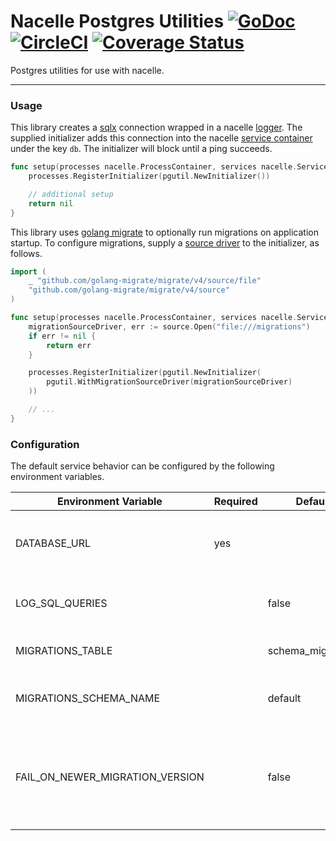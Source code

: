 # Nacelle Postgres Utilities [![GoDoc](https://godoc.org/github.com/go-nacelle/pgutil?status.svg)](https://godoc.org/github.com/go-nacelle/pgutil) [![CircleCI](https://circleci.com/gh/go-nacelle/pgutil.svg?style=svg)](https://circleci.com/gh/go-nacelle/pgutil) [![Coverage Status](https://coveralls.io/repos/github/go-nacelle/pgutil/badge.svg?branch=master)](https://coveralls.io/github/go-nacelle/pgutil?branch=master)

Postgres utilities for use with nacelle.

---

### Usage

This library creates a [sqlx](https://github.com/jmoiron/sqlx) connection wrapped in a nacelle [logger](https://nacelle.dev/docs/core/log). The supplied initializer adds this connection into the nacelle [service container](https://nacelle.dev/docs/core/service) under the key `db`. The initializer will block until a ping succeeds.

```go
func setup(processes nacelle.ProcessContainer, services nacelle.ServiceContainer) error {
    processes.RegisterInitializer(pgutil.NewInitializer())

    // additional setup
    return nil
}
```

This library uses [golang migrate](https://github.com/golang-migrate/migrate) to optionally run migrations on application startup. To configure migrations, supply a [source driver](https://github.com/golang-migrate/migrate#migration-sources) to the initializer, as follows.

```go
import (
    _ "github.com/golang-migrate/migrate/v4/source/file"
    "github.com/golang-migrate/migrate/v4/source"
)

func setup(processes nacelle.ProcessContainer, services nacelle.ServiceContainer) error {
    migrationSourceDriver, err := source.Open("file:///migrations")
	if err != nil {
		return err
	}

    processes.RegisterInitializer(pgutil.NewInitializer(
        pgutil.WithMigrationSourceDriver(migrationSourceDriver)
    ))

    // ...
}
```

### Configuration

The default service behavior can be configured by the following environment variables.

| Environment Variable            | Required | Default           | Description                                                                                          |
| ------------------------------- | -------- | ----------------- | ---------------------------------------------------------------------------------------------------- |
| DATABASE_URL                    | yes      |                   | The connection string of the remote database.                                                        |
| LOG_SQL_QUERIES                 |          | false             | Whether or not to log parameterized SQL queries.                                                     |
| MIGRATIONS_TABLE                |          | schema_migrations | The name of the migrations table.                                                                    |
| MIGRATIONS_SCHEMA_NAME          |          | default           | The name of the schema used during migrations.                                                       |
| FAIL_ON_NEWER_MIGRATION_VERSION |          | false             | If true, fail startup when the database migration version is newer than the known set of migrations. |
